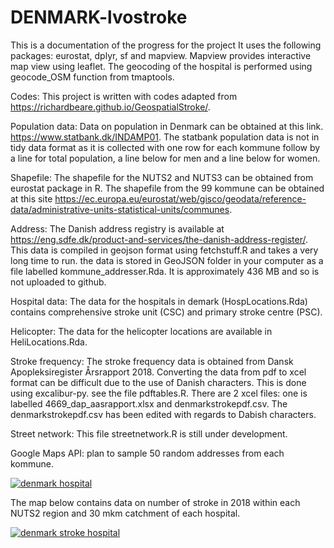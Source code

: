 # DENMARK-lvostroke
This is a documentation of the progress for the project
It uses the following packages: eurostat, dplyr, sf and mapview. Mapview provides interactive map view using leaflet. The geocoding of the hospital is performed using geocode_OSM function from tmaptools. 

Codes: 
This project is written with codes adapted from https://richardbeare.github.io/GeospatialStroke/. 

Population data: 
Data on population in Denmark can be obtained at this link. https://www.statbank.dk/INDAMP01. The statbank population data is not in tidy data format as it is collected with one row for each kommune follow by a line for total population, a line below for men and a line below for women.

Shapefile: 
The shapefile for the NUTS2 and NUTS3 can be obtained from eurostat package in R. The shapefile from the 99 kommune can be obtained at this site https://ec.europa.eu/eurostat/web/gisco/geodata/reference-data/administrative-units-statistical-units/communes. 

Address:
The Danish address registry is available at https://eng.sdfe.dk/product-and-services/the-danish-address-register/. This data is compiled in geojson format using fetchstuff.R and takes a very long time to run. the data is stored in GeoJSON folder in your computer as a file labelled kommune_addresser.Rda. It is approximately 436 MB and so is not uploaded to github.

Hospital data:
The data for the hospitals in demark (HospLocations.Rda) contains comprehensive stroke unit (CSC) and primary stroke centre (PSC). 

Helicopter:
The data for the helicopter locations are available in HeliLocations.Rda.

Stroke frequency:
The stroke frequency data is obtained from Dansk Apopleksiregister Årsrapport 2018. Converting the data from pdf to xcel format can be difficult due to the use of Danish characters. This is done using excalibur-py. see the file pdftables.R. There are 2 xcel files: one is labelled 4669_dap_aasrapport.xlsx and denmarkstrokepdf.csv. The denmarkstrokepdf.csv has been edited with regards to Dabish characters.

Street network:
This file streetnetwork.R is still under development.

Google Maps API:
plan to sample 50 random addresses from each kommune.

[![denmark hospital](./denmark_stroke_nuts2.png)](./denmark_stroke_nuts2.html)

The map below contains data on number of stroke in 2018 within each NUTS2 region and 30 mkm catchment of each hospital.

[![denmark stroke hospital](./denmark_stroke_nuts2_catchment.png)](./denmark_stroke_nuts2_catchment.html)



